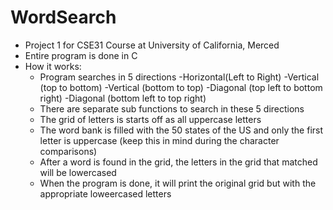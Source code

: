 # WordSearch
- Project 1 for CSE31 Course at University of California, Merced
- Entire program is done in C
- How it works:
   - Program searches in 5 directions
       -Horizontal(Left to Right)
       -Vertical (top to bottom)
       -Vertical (bottom to top)
       -Diagonal (top left to bottom right)
       -Diagonal (bottom left to top right)
   - There are separate sub functions to search in these 5 directions
   - The grid of letters is starts off as all uppercase letters
   - The word bank is filled with the 50 states of the US and only the first letter is uppercase (keep this in mind during the character comparisons)
   - After a word is found in the grid, the letters in the grid that matched will be lowercased
   - When the program is done, it will print the original grid but with the appropriate loweercased letters 
